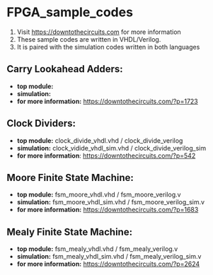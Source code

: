 # FPGA_sample_codes
1. Visit https://downtothecircuits.com for more information
2. These sample codes are written in VHDL/Verilog.
3. It is paired with the simulation codes written in both languages

## Carry Lookahead Adders:
- **top module:**
- **simulation:**
- **for more information:** https://downtothecircuits.com/?p=1723

## Clock Dividers:
- **top module:** clock_divide_vhdl.vhd / clock_divide_verilog
- **simulation:** clock_vidide_vhdl_sim.vhd / clock_divide_verilog_sim
- **for more information**: https://downtothecircuits.com/?p=542

## Moore Finite State Machine:
- **top module:** fsm_moore_vhdl.vhd / fsm_moore_verilog.v
- **simulation:** fsm_moore_vhdl_sim.vhd / fsm_moore_verilog_sim.v
- **for more information:** https://downtothecircuits.com/?p=1683

## Mealy Finite State Machine:
- **top module:** fsm_mealy_vhdl.vhd / fsm_mealy_verilog.v
- **simulation:** fsm_mealy_vhdl_sim.vhd / fsm_mealy_verilog_sim.v
- **for more information:** https://downtothecircuits.com/?p=2624


